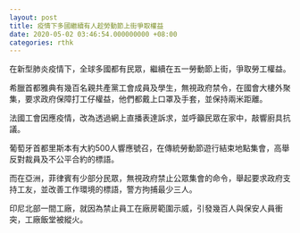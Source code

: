 ```yaml
---
layout: post
title: 疫情下多國繼續有人趁勞動節上街爭取權益
date: 2020-05-02 03:46:54.000000000 +08:00
categories: rthk
---
```


在新型肺炎疫情下，全球多國都有民眾，繼續在五一勞動節上街，爭取勞工權益。

希臘首都雅典有幾百名親共產黨工會成員及學生，無視政府禁令，在國會大樓外聚集，要求政府保障打工仔權益，他們都戴上口罩及手套，並保持兩米距離。

法國工會因應疫情，改為透過網上直播表達訴求，並呼籲民眾在家中，敲響廚具抗議。

葡萄牙首都里斯本有大約500人響應號召，在傳統勞動節遊行結束地點集會，高舉反對裁員及不公平合約的標語。

而在亞洲，菲律賓有少部分民眾，無視政府禁止公眾集會的命令，舉起要求政府支持工友，並改善工作環境的標語，警方拘捕最少三人。

印尼北部一間工廠，就因為禁止員工在廠房範圍示威，引發幾百人與保安人員衝突，工廠飯堂被縱火。
